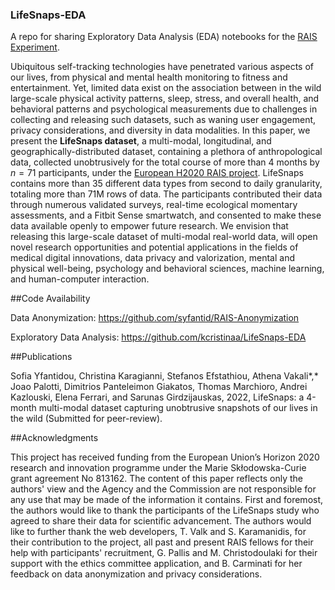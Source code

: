 ### LifeSnaps-EDA
A repo for sharing Exploratory Data Analysis (EDA) notebooks for the [RAIS Experiment](https://rais-experiment.csd.auth.gr/).

Ubiquitous self-tracking technologies have penetrated various aspects of our lives, from physical and mental health monitoring to fitness and entertainment. Yet, limited data exist on the association between in the wild large-scale physical activity patterns, sleep, stress, and overall health, and behavioral patterns and psychological measurements due to challenges in collecting and releasing such datasets, such as waning user engagement, privacy considerations, and diversity in data modalities. In this paper, we present the **LifeSnaps dataset**, a multi-modal, longitudinal, and geographically-distributed dataset, containing a plethora of anthropological data, collected unobtrusively for the total course of more than 4 months by $n=71$ participants, under the [European H2020 RAIS project](https://rais-itn.eu/). LifeSnaps contains more than 35 different data types from second to daily granularity, totaling more than 71M rows of data. The participants contributed their data through numerous validated surveys, real-time ecological momentary assessments, and a Fitbit Sense smartwatch, and consented to make these data available openly to empower future research. We envision that releasing this large-scale dataset of multi-modal real-world data, will open novel research opportunities and potential applications in the fields of medical digital innovations, data privacy and valorization, mental and physical well-being, psychology and behavioral sciences, machine learning, and human-computer interaction.

##Code Availability

Data Anonymization: https://github.com/syfantid/RAIS-Anonymization

Exploratory Data Analysis: https://github.com/kcristinaa/LifeSnaps-EDA

##Publications

Sofia Yfantidou, Christina Karagianni, Stefanos Efstathiou, Athena Vakali*,* Joao Palotti, Dimitrios Panteleimon Giakatos, Thomas Marchioro, Andrei Kazlouski, Elena Ferrari, and Sarunas Girdzijauskas, 2022, LifeSnaps: a 4-month multi-modal dataset capturing unobtrusive snapshots of our lives in the wild (Submitted for peer-review).

##Acknowledgments

This project has received funding from the European Union’s Horizon 2020 research and innovation programme under the Marie Skłodowska-Curie grant agreement No 813162. The content of this paper reflects only the authors' view and the Agency and the Commission are not responsible for any use that may be made of the information it contains. First and foremost, the authors would like to thank the participants of the LifeSnaps study who agreed to share their data for scientific advancement. The authors would like to further thank the web developers, T. Valk and S. Karamanidis, for their contribution to the project, all past and present RAIS fellows for their help with participants' recruitment, G. Pallis and M. Christodoulaki for their support with the ethics committee application, and B. Carminati for her feedback on data anonymization and privacy considerations.
